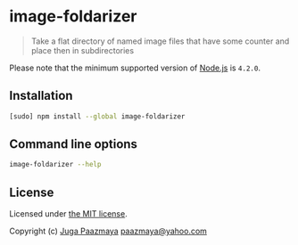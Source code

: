# image-foldarizer

> Take a flat directory of named image files that have some counter and place then in subdirectories

Please note that the minimum supported version of [Node.js](https://nodejs.org/en/) is `4.2.0`.

## Installation

```sh
[sudo] npm install --global image-foldarizer
```

## Command line options

```sh
image-foldarizer --help
```

## License

Licensed under [the MIT license](LICENSE).

Copyright (c) [Juga Paazmaya](http://paazmaya.fi) <paazmaya@yahoo.com>
